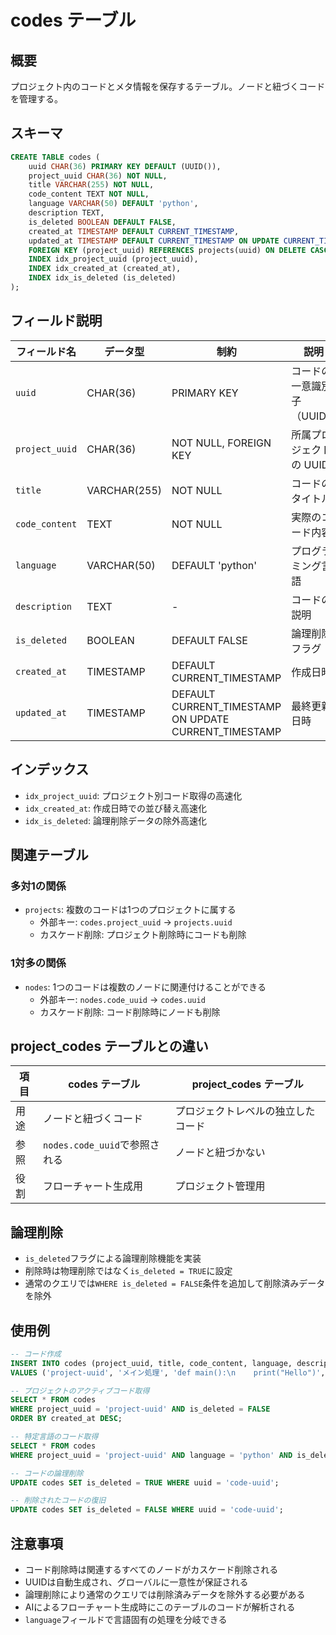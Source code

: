 # codes テーブル

## 概要

プロジェクト内のコードとメタ情報を保存するテーブル。ノードと紐づくコードを管理する。

## スキーマ

```sql
CREATE TABLE codes (
    uuid CHAR(36) PRIMARY KEY DEFAULT (UUID()),
    project_uuid CHAR(36) NOT NULL,
    title VARCHAR(255) NOT NULL,
    code_content TEXT NOT NULL,
    language VARCHAR(50) DEFAULT 'python',
    description TEXT,
    is_deleted BOOLEAN DEFAULT FALSE,
    created_at TIMESTAMP DEFAULT CURRENT_TIMESTAMP,
    updated_at TIMESTAMP DEFAULT CURRENT_TIMESTAMP ON UPDATE CURRENT_TIMESTAMP,
    FOREIGN KEY (project_uuid) REFERENCES projects(uuid) ON DELETE CASCADE,
    INDEX idx_project_uuid (project_uuid),
    INDEX idx_created_at (created_at),
    INDEX idx_is_deleted (is_deleted)
);
```

## フィールド説明

| フィールド名 | データ型 | 制約 | 説明 |
|-------------|----------|------|------|
| `uuid` | CHAR(36) | PRIMARY KEY | コードの一意識別子（UUID） |
| `project_uuid` | CHAR(36) | NOT NULL, FOREIGN KEY | 所属プロジェクトの UUID |
| `title` | VARCHAR(255) | NOT NULL | コードのタイトル |
| `code_content` | TEXT | NOT NULL | 実際のコード内容 |
| `language` | VARCHAR(50) | DEFAULT 'python' | プログラミング言語 |
| `description` | TEXT | - | コードの説明 |
| `is_deleted` | BOOLEAN | DEFAULT FALSE | 論理削除フラグ |
| `created_at` | TIMESTAMP | DEFAULT CURRENT_TIMESTAMP | 作成日時 |
| `updated_at` | TIMESTAMP | DEFAULT CURRENT_TIMESTAMP ON UPDATE CURRENT_TIMESTAMP | 最終更新日時 |

## インデックス

- `idx_project_uuid`: プロジェクト別コード取得の高速化
- `idx_created_at`: 作成日時での並び替え高速化
- `idx_is_deleted`: 論理削除データの除外高速化

## 関連テーブル

### 多対1の関係

- `projects`: 複数のコードは1つのプロジェクトに属する
  - 外部キー: `codes.project_uuid` → `projects.uuid`
  - カスケード削除: プロジェクト削除時にコードも削除

### 1対多の関係

- `nodes`: 1つのコードは複数のノードに関連付けることができる
  - 外部キー: `nodes.code_uuid` → `codes.uuid`
  - カスケード削除: コード削除時にノードも削除

## project_codes テーブルとの違い

| 項目 | codes テーブル | project_codes テーブル |
|------|----------------|------------------------|
| 用途 | ノードと紐づくコード | プロジェクトレベルの独立したコード |
| 参照 | `nodes.code_uuid`で参照される | ノードと紐づかない |
| 役割 | フローチャート生成用 | プロジェクト管理用 |

## 論理削除

- `is_deleted`フラグによる論理削除機能を実装
- 削除時は物理削除ではなく`is_deleted = TRUE`に設定
- 通常のクエリでは`WHERE is_deleted = FALSE`条件を追加して削除済みデータを除外

## 使用例

```sql
-- コード作成
INSERT INTO codes (project_uuid, title, code_content, language, description) 
VALUES ('project-uuid', 'メイン処理', 'def main():\n    print("Hello")', 'python', 'メイン関数');

-- プロジェクトのアクティブコード取得
SELECT * FROM codes 
WHERE project_uuid = 'project-uuid' AND is_deleted = FALSE 
ORDER BY created_at DESC;

-- 特定言語のコード取得
SELECT * FROM codes 
WHERE project_uuid = 'project-uuid' AND language = 'python' AND is_deleted = FALSE;

-- コードの論理削除
UPDATE codes SET is_deleted = TRUE WHERE uuid = 'code-uuid';

-- 削除されたコードの復旧
UPDATE codes SET is_deleted = FALSE WHERE uuid = 'code-uuid';
```

## 注意事項

- コード削除時は関連するすべてのノードがカスケード削除される
- UUIDは自動生成され、グローバルに一意性が保証される
- 論理削除により通常のクエリでは削除済みデータを除外する必要がある
- AIによるフローチャート生成時にこのテーブルのコードが解析される
- `language`フィールドで言語固有の処理を分岐できる